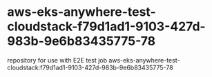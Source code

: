 # aws-eks-anywhere-test-cloudstack-f79d1ad1-9103-427d-983b-9e6b83435775-78
repository for use with E2E test job aws-eks-anywhere-test-cloudstack:f79d1ad1-9103-427d-983b-9e6b83435775-78
